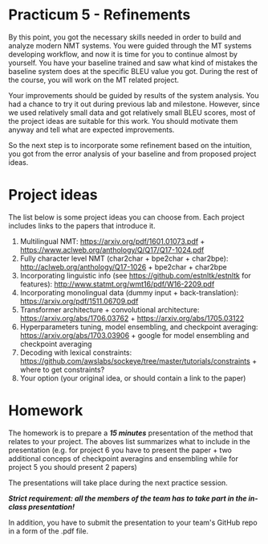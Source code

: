 # Practicum 5 - Refinements

By this point, you got the necessary skills needed in order to build and analyze modern
NMT systems. You were guided through the MT systems developing workflow,
and now it is time for you to continue almost by yourself. You have your baseline
trained and saw what kind of mistakes the baseline system does at the specific BLEU value you got.
During the rest of the course, you will work on the MT related project.

Your improvements should be guided by
results of the system analysis. You had a chance to try it out during previous lab
and milestone. However, since we used relatively small data and got relatively small BLEU scores,
most of the project ideas are suitable for this work. You should motivate them anyway and tell what are expected
improvements.

So the next step is to incorporate some refinement based
on the intuition, you got from the error analysis of your baseline and from proposed project ideas.


# Project ideas
The list below is some project ideas you can choose from.
Each project includes links to the papers that introduce it.

1. Multilingual NMT: https://arxiv.org/pdf/1601.01073.pdf + https://www.aclweb.org/anthology/Q/Q17/Q17-1024.pdf
2. Fully character level NMT (char2char + bpe2char + char2bpe): http://aclweb.org/anthology/Q17-1026 + bpe2char + char2bpe
3. Incorporating linguistic info (see https://github.com/estnltk/estnltk for features): http://www.statmt.org/wmt16/pdf/W16-2209.pdf
4. Incorporating monolingual data (dummy input + back-translation): https://arxiv.org/pdf/1511.06709.pdf
5. Transformer architecture + convolutional architecture: https://arxiv.org/abs/1706.03762 + https://arxiv.org/abs/1705.03122
6. Hyperparameters tuning, model ensembling, and checkpoint averaging: https://arxiv.org/abs/1703.03906 + google for model ensembling and checkpoint averaging
7. Decoding with lexical constraints: https://github.com/awslabs/sockeye/tree/master/tutorials/constraints + where to get constraints?
8. Your option (your original idea, or should contain a link to the paper)

# Homework
The homework is to prepare a ***15 minutes*** presentation of the method that relates to your project.
The aboves list summarizes what to include in the presentation (e.g. for project 6 you have to present the paper + two additional conceps of checkpoint averagins and ensembling while for project 5 you should present 2 papers)

The presentations will take place during the next practice session.

***Strict requirement: all the members of the team has to take part in the in-class presentation!***

In addition, you have to submit the presentation to your team's GitHub repo in a form of the .pdf file.
